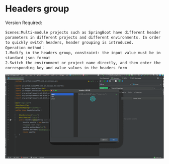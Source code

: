 # Headers group

Version Required: <Badge text="2.0.7"/>

```
Scenes:Multi-module projects such as SpringBoot have different header parameters in different projects and different environments. In order to quickly switch headers, header grouping is introduced.
Operation method：
1.Modify in the headers group, constraint: the input value must be in standard json format
2.Switch the environment or project name directly, and then enter the corresponding key and value values in the headers form
```

![headerSwitch](/img/headerSwitch.gif)
